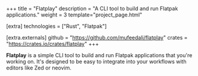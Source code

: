 +++
title = "Flatplay"
description = "A CLI tool to build and run Flatpak applications."
weight = 3
template="project_page.html"

[extra]
technologies = ["Rust", "Flatpak"]

[extra.externals]
github = "https://github.com/mufeedali/flatplay"
crates = "https://crates.io/crates/flatplay"
+++

**Flatplay** is a simple CLI tool to build and run Flatpak applications that you're working on. It's designed to be easy to integrate into your workflows with editors like Zed or neovim.
